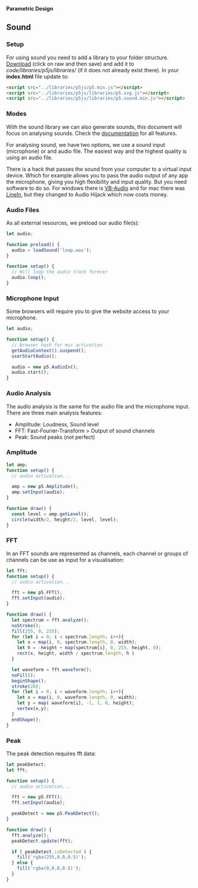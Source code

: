 **Parametric Design**

## Sound

### Setup

For using sound you need to add a library to your folder structure. [Download](https://github.com/processing/p5.js-sound/blob/main/lib/p5.sound.js) (click on raw and then save) and add it to *code/libraries/p5js/libraries/* (if it does not already exist there). In your **index.html** file update to:

```html
<script src="../libraries/p5js/p5.min.js"></script>
<script src="../libraries/p5js/libraries/p5.svg.js"></script>
<script src="../libraries/p5js/libraries/p5.sound.min.js"></script>
```

### Modes

With the sound library we can also generate sounds, this document will focus on analysing sounds. Check the [documentation](https://p5js.org/reference/#/libraries/p5.sound) for all features.

For analysing sound, we have two options, we use a sound input (microphone) or and audio file. The easiest way and the highest quality is using an audio file.

There is a hack that passes the sound from your computer to a virtual input device. Which for example allows you to pass the audio output of any app the microphone, giving you high flexibility and input quality. But you need software to do so. For windows there is [VB-Audio](https://vb-audio.com/Cable/index.htm) and for mac there was [LineIn](https://www.rogueamoeba.com/freebies/), but they changed to Audio Hijack which now costs money.

### Audio Files

As all external resources, we preload our audio file(s):

```js
let audio;

function preload() {
  audio = loadSound('loop.wav');
}

function setup() {
  // Will loop the audio track forever
  audio.loop();
}
```

### Microphone Input

Some browsers will require you to give the website access to your microphone.

```js
let audio;

function setup() {
  // Browser hack for mic activation
  getAudioContext().suspend();
  userStartAudio();

  audio = new p5.AudioIn();
  audio.start();
}
```

### Audio Analysis

The audio analysis is the same for the audio file and the microphone input. There are three main analysis features:

- Amplitude: Loudness, Sound level
- FFT: Fast-Fourier-Transform > Output of sound channels
- Peak: Sound peaks (not perfect)

### Amplitude

```js
let amp;
function setup() {
  // audio activation...

  amp = new p5.Amplitude();
  amp.setInput(audio);
}

function draw() {
  const level = amp.getLevel();
  circle(width/2, height/2, level, level);
}
```

### FFT

In an FFT sounds are represented as channels, each channel or groups of channels can be use as input for a visualisation:

```js
let fft;
function setup() {
  // audio activation...

  fft = new p5.FFT();
  fft.setInput(audio);
}

function draw() {
  let spectrum = fft.analyze();
  noStroke();
  fill(255, 0, 255);
  for (let i = 0; i < spectrum.length; i++){
    let x = map(i, 0, spectrum.length, 0, width);
    let h = -height + map(spectrum[i], 0, 255, height, 0);
    rect(x, height, width / spectrum.length, h )
  }

  let waveform = fft.waveform();
  noFill();
  beginShape();
  stroke(20);
  for (let i = 0; i < waveform.length; i++){
    let x = map(i, 0, waveform.length, 0, width);
    let y = map( waveform[i], -1, 1, 0, height);
    vertex(x,y);
  }
  endShape();
}
```

### Peak

The peak detection requires fft data:

```js
let peakDetect;
let fft;

function setup() {
  // audio activation...

  fft = new p5.FFT();
  fft.setInput(audio);

  peakDetect = new p5.PeakDetect();
}

function draw() {
  fft.analyze();
  peakDetect.update(fft);

  if ( peakDetect.isDetected ) {
    fill('rgba(255,0,0,0.5)');
  } else {
    fill('rgba(0,0,0,0.5)');
  }
}
```
